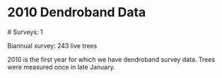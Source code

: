 # 2010 Dendroband Data

\# Surveys: 1

Biannual survey: 243 live trees

2010 is the first year for which we have dendroband survey data. Trees were measured once in late January.